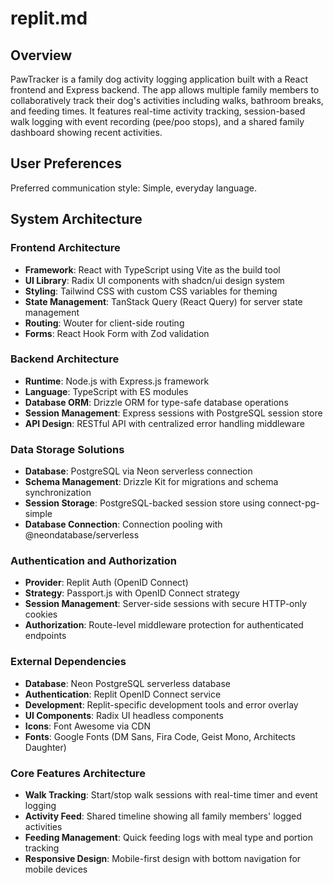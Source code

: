 # replit.md

## Overview

PawTracker is a family dog activity logging application built with a React frontend and Express backend. The app allows multiple family members to collaboratively track their dog's activities including walks, bathroom breaks, and feeding times. It features real-time activity tracking, session-based walk logging with event recording (pee/poo stops), and a shared family dashboard showing recent activities.

## User Preferences

Preferred communication style: Simple, everyday language.

## System Architecture

### Frontend Architecture
- **Framework**: React with TypeScript using Vite as the build tool
- **UI Library**: Radix UI components with shadcn/ui design system
- **Styling**: Tailwind CSS with custom CSS variables for theming
- **State Management**: TanStack Query (React Query) for server state management
- **Routing**: Wouter for client-side routing
- **Forms**: React Hook Form with Zod validation

### Backend Architecture
- **Runtime**: Node.js with Express.js framework
- **Language**: TypeScript with ES modules
- **Database ORM**: Drizzle ORM for type-safe database operations
- **Session Management**: Express sessions with PostgreSQL session store
- **API Design**: RESTful API with centralized error handling middleware

### Data Storage Solutions
- **Database**: PostgreSQL via Neon serverless connection
- **Schema Management**: Drizzle Kit for migrations and schema synchronization
- **Session Storage**: PostgreSQL-backed session store using connect-pg-simple
- **Database Connection**: Connection pooling with @neondatabase/serverless

### Authentication and Authorization
- **Provider**: Replit Auth (OpenID Connect)
- **Strategy**: Passport.js with OpenID Connect strategy
- **Session Management**: Server-side sessions with secure HTTP-only cookies
- **Authorization**: Route-level middleware protection for authenticated endpoints

### External Dependencies
- **Database**: Neon PostgreSQL serverless database
- **Authentication**: Replit OpenID Connect service
- **Development**: Replit-specific development tools and error overlay
- **UI Components**: Radix UI headless components
- **Icons**: Font Awesome via CDN
- **Fonts**: Google Fonts (DM Sans, Fira Code, Geist Mono, Architects Daughter)

### Core Features Architecture
- **Walk Tracking**: Start/stop walk sessions with real-time timer and event logging
- **Activity Feed**: Shared timeline showing all family members' logged activities
- **Feeding Management**: Quick feeding logs with meal type and portion tracking
- **Responsive Design**: Mobile-first design with bottom navigation for mobile devices